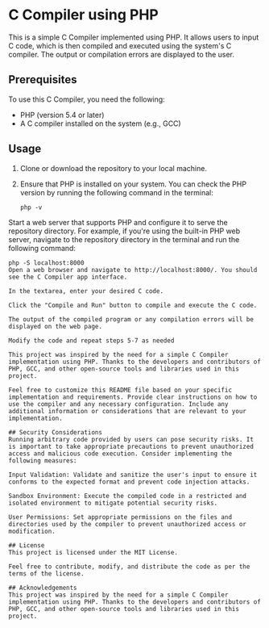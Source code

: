 # C Compiler using PHP

This is a simple C Compiler implemented using PHP. It allows users to input C code, which is then compiled and executed using the system's C compiler. The output or compilation errors are displayed to the user.

## Prerequisites

To use this C Compiler, you need the following:

- PHP (version 5.4 or later)
- A C compiler installed on the system (e.g., GCC)

## Usage

1. Clone or download the repository to your local machine.

2. Ensure that PHP is installed on your system. You can check the PHP version by running the following command in the terminal:

   ```shell
   php -v
Start a web server that supports PHP and configure it to serve the repository directory. For example, if you're using the built-in PHP web server, navigate to the repository directory in the terminal and run the following command:

   ```shell
   php -S localhost:8000
Open a web browser and navigate to http://localhost:8000/. You should see the C Compiler app interface.

In the textarea, enter your desired C code.

Click the "Compile and Run" button to compile and execute the C code.

The output of the compiled program or any compilation errors will be displayed on the web page.

Modify the code and repeat steps 5-7 as needed

This project was inspired by the need for a simple C Compiler implementation using PHP. Thanks to the developers and contributors of PHP, GCC, and other open-source tools and libraries used in this project.

Feel free to customize this README file based on your specific implementation and requirements. Provide clear instructions on how to use the compiler and any necessary configuration. Include any additional information or considerations that are relevant to your implementation.

## Security Considerations
Running arbitrary code provided by users can pose security risks. It is important to take appropriate precautions to prevent unauthorized access and malicious code execution. Consider implementing the following measures:

Input Validation: Validate and sanitize the user's input to ensure it conforms to the expected format and prevent code injection attacks.

Sandbox Environment: Execute the compiled code in a restricted and isolated environment to mitigate potential security risks.

User Permissions: Set appropriate permissions on the files and directories used by the compiler to prevent unauthorized access or modification.

## License
This project is licensed under the MIT License.

Feel free to contribute, modify, and distribute the code as per the terms of the license.

## Acknowledgements
This project was inspired by the need for a simple C Compiler implementation using PHP. Thanks to the developers and contributors of PHP, GCC, and other open-source tools and libraries used in this project.
